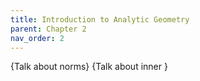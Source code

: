 ```yaml
---
title: Introduction to Analytic Geometry
parent: Chapter 2
nav_order: 2
---
```


{Talk about norms}
{Talk about inner }